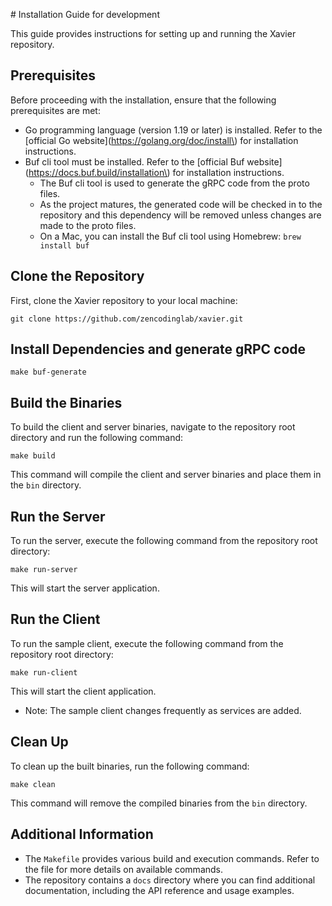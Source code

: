\# Installation Guide for development

This guide provides instructions for setting up and running the Xavier repository.

## Prerequisites

Before proceeding with the installation, ensure that the following prerequisites are met:

- Go programming language (version 1.19 or later) is installed. Refer to the \[official Go website\]\(https://golang.org/doc/install\) for installation instructions.
- Buf cli tool must be installed. Refer to the \[official Buf website\]\(https://docs.buf.build/installation\) for installation instructions.
  - The Buf cli tool is used to generate the gRPC code from the proto files.
  - As the project matures, the generated code will be checked in to the repository and this dependency will be removed unless changes are made to the proto files.
  - On a Mac, you can install the Buf cli tool using Homebrew: `brew install buf`

## Clone the Repository

First, clone the Xavier repository to your local machine:

```shell
git clone https://github.com/zencodinglab/xavier.git
```

## Install Dependencies and generate gRPC code
```shell
make buf-generate
```

## Build the Binaries

To build the client and server binaries, navigate to the repository root directory and run the following command:

```shell
make build
```

This command will compile the client and server binaries and place them in the `bin` directory.

## Run the Server

To run the server, execute the following command from the repository root directory:

```shell
make run-server
```

This will start the server application.
## Run the Client

To run the sample client, execute the following command from the repository root directory:

```shell
make run-client
```

This will start the client application.
  - Note: The sample client changes frequently as services are added. 

## Clean Up

To clean up the built binaries, run the following command:

```shell
make clean
```

This command will remove the compiled binaries from the `bin` directory.

## Additional Information

- The `Makefile` provides various build and execution commands. Refer to the file for more details on available commands.
- The repository contains a `docs` directory where you can find additional documentation, including the API reference and usage examples.
